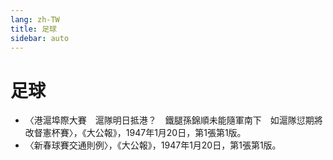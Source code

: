 ```yaml
---
lang: zh-TW
title: 足球
sidebar: auto
---
```


# 足球
- 〈港滬埠際大賽　滬隊明日抵港？　鐵腿孫錦順未能隨軍南下　如滬隊愆期將改督憲杯賽〉，《大公報》，1947年1月20日，第1張第1版。
- 〈新春球賽交通則例〉，《大公報》，1947年1月20日，第1張第1版。